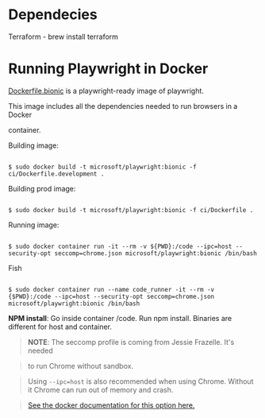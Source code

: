 # Dependecies

Terraform -  brew install terraform

# Running Playwright in Docker


[Dockerfile.bionic](Dockerfile.bionic) is a playwright-ready image of playwright.

This image includes all the dependencies needed to run browsers in a Docker

container.
  

Building image:

  

```

$ sudo docker build -t microsoft/playwright:bionic -f ci/Dockerfile.development .

```

  

Building prod image:

  

```

$ sudo docker build -t microsoft/playwright:bionic -f ci/Dockerfile .

```  

Running image:

  

```

$ sudo docker container run -it --rm -v ${PWD}:/code --ipc=host --security-opt seccomp=chrome.json microsoft/playwright:bionic /bin/bash

```

  

Fish

  

```

$ sudo docker container run --name code_runner -it --rm -v {$PWD}:/code --ipc=host --security-opt seccomp=chrome.json microsoft/playwright:bionic /bin/bash

```

  **NPM install**: Go inside container /code. Run npm install. Binaries are different for host and container.

>  **NOTE**: The seccomp profile is coming from Jessie Frazelle. It's needed

> to run Chrome without sandbox.

> Using `--ipc=host` is also recommended when using Chrome. Without it Chrome can run out of memory and crash.

>  [See the docker documentation for this option here.](https://docs.docker.com/engine/reference/run/#ipc-settings---ipc)

  
